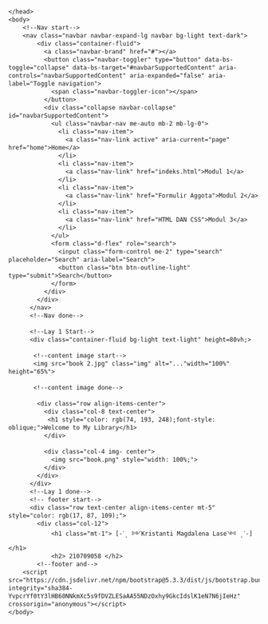 <html lang="en">
    <head>
        <meta charset="UTF-8">
        <meta http-equiv="X-UA-Compatible" content="IE=edge">
        <meta name="viemport"content="width=device-width,intial-scale=1.0">
        <title> Homepage-Library </title>
        <link href="https://cdn.jsdelivr.net/npm/bootstrap@5.3.3/dist/css/bootstrap.min.css" rel="stylesheet" integrity="sha384-QWTKZyjpPEjISv5WaRU9OFeRpok6YctnYmDr5pNlyT2bRjXh0JMhjY6hW+ALEwIH" crossorigin="anonymous">

    </head>
    <body>
        <!--Nav start-->
        <nav class="navbar navbar-expand-lg navbar bg-light text-dark">
            <div class="container-fluid">
              <a class="navbar-brand" href="#"></a>
              <button class="navbar-toggler" type="button" data-bs-toggle="collapse" data-bs-target="#navbarSupportedContent" aria-controls="navbarSupportedContent" aria-expanded="false" aria-label="Toggle navigation">
                <span class="navbar-toggler-icon"></span>
              </button>
              <div class="collapse navbar-collapse" id="navbarSupportedContent">
                <ul class="navbar-nav me-auto mb-2 mb-lg-0">
                  <li class="nav-item">
                    <a class="nav-link active" aria-current="page" href="home">Home</a>
                  </li>
                  <li class="nav-item">
                    <a class="nav-link" href="indeks.html">Modul 1</a>
                  </li>
                  <li class="nav-item">
                    <a class="nav-link" href="Formulir Aggota">Modul 2</a>
                  </li>
                  <li class="nav-item">
                    <a class="nav-link" href="HTML DAN CSS">Modul 3</a>
                  </li>     
                </ul>
                <form class="d-flex" role="search">
                  <input class="form-control me-2" type="search" placeholder="Search" aria-label="Search">
                  <button class="btn btn-outline-light" type="submit">Search</button>
                </form>
              </div>
            </div>
          </nav>
          <!--Nav done-->

          <!--Lay 1 Start-->
          <div class="container-fluid bg-light text-light" height=80vh;>

           <!--content image start-->
           <img src="book 2.jpg" class="img" alt="..."width="100%" height="65%">

           <!--content image done-->

            <div class="row align-items-center">
              <div class="col-8 text-center">
               <h1 style="color: rgb(74, 193, 248);font-style: oblique;">Welcome to My Library</h1>
              </div>
              
              <div class="col-4 img- center">
                <img src="book.png" style="width: 100%;">
              </div>
            </div>
          </div>
          <!--Lay 1 done-->
          <!-- footer start-->
          <div class="row text-center align-items-center mt-5" style="color: rgb(17, 87, 109);">
            <div class="col-12">
                <h1 class="mt-1"> [-ˋˏ ༻Kristanti Magdalena Lase༺ ˎˊ-]</h1>
                <h2> 210709058 </h2>
            <!--footer and-->
        <script src="https://cdn.jsdelivr.net/npm/bootstrap@5.3.3/dist/js/bootstrap.bundle.min.js" integrity="sha384-YvpcrYf0tY3lHB60NNkmXc5s9fDVZLESaAA55NDzOxhy9GkcIdslK1eN7N6jIeHz" crossorigin="anonymous"></script>
    </body>
</html>
